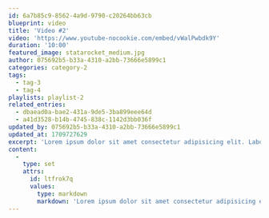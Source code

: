 ```yaml
---
id: 6a7b85c9-8562-4a9d-9790-c20264bb63cb
blueprint: video
title: 'Video #2'
video: 'https://www.youtube-nocookie.com/embed/vWalPwbdk9Y'
duration: '10:00'
featured_image: statarocket_medium.jpg
author: 075692b5-b33a-4310-a2bb-73666e5899c1
categories: category-2
tags:
  - tag-3
  - tag-4
playlists: playlist-2
related_entries:
  - dbaead0a-bae2-431a-9de5-3ba899eee64d
  - a41d3528-b14b-4745-838c-1142d3bb036f
updated_by: 075692b5-b33a-4310-a2bb-73666e5899c1
updated_at: 1709727629
excerpt: 'Lorem ipsum dolor sit amet consectetur adipisicing elit. Laboriosam aspernatur quisquam expedita cumque mollitia, consequatur deleniti praesentium atque tenetur reprehenderit sed amet itaque odit possimus labore vel, eius rerum, pariatur omnis obcaecati error dolor! Ut facere voluptatum molestiae aliquid. Vel id quaerat maiores fugit, inventore molestiae esse laboriosam enim ut.'
content:
  -
    type: set
    attrs:
      id: ltfrok7q
      values:
        type: markdown
        markdown: 'Lorem ipsum dolor sit amet consectetur adipisicing elit. Laboriosam aspernatur quisquam expedita cumque mollitia, consequatur deleniti praesentium atque tenetur reprehenderit sed amet itaque odit possimus labore vel, eius rerum, pariatur omnis obcaecati error dolor! Ut facere voluptatum molestiae aliquid. Vel id quaerat maiores fugit, inventore molestiae esse laboriosam enim ut.'
---
```

